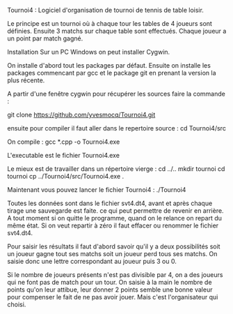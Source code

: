 Tournoi4 : Logiciel d'organisation de tournoi de tennis de table loisir.

Le principe est un tournoi où à chaque tour les tables de 4 joueurs sont définies.
Ensuite 3 matchs sur chaque table sont effectués. Chaque joueur a un point par match gagné.

Installation
Sur un PC Windows on peut installer Cygwin.

On installe d'abord tout les packages par défaut.
Ensuite on installe les packages commencant par gcc et le package git en prenant la version la plus récente.

A partir d'une fenêtre cygwin pour récupérer les sources faire la commande :

git clone https://github.com/yvesmocq/Tournoi4.git

ensuite pour compiler il faut aller dans le repertoire source :
cd Tournoi4/src

On compile :
gcc *.cpp -o Tournoi4.exe

L'executable est le fichier Tournoi4.exe

Le mieux est de travailler dans un répertoire vierge :
cd ../..
mkdir tournoi
cd tournoi
cp ../Tournoi4/src/Tournoi4.exe .

Maintenant vous pouvez lancer le fichier Tournoi4 :
./Tournoi4

Toutes les données sont dans le fichier svt4.dt4, avant et après chaque tirage une sauvegarde est faite.
ce qui peut permettre de revenir en arrière.
A tout moment si on quitte le programme, quand on le relance on repart du même état.
Si on veut repartir à zéro il faut effacer ou renommer le fichier svt4.dt4.

Pour saisir les résultats il faut d'abord savoir qu'il y a deux possibilités soit un joueur gagne tout ses matchs soit un joueur perd tous ses matchs.
On saisie donc une lettre correspondant au joueur puis 3 ou 0.

Si le nombre de joueurs présents n'est pas divisible par 4, on a des joueurs qui ne font pas de match pour un tour.
On saisie à la main le nombre de points qu'on leur attibue, leur donner 2 points semble une bonne valeur pour compenser le fait de ne pas avoir jouer.
Mais c'est l'organisateur qui choisi.




